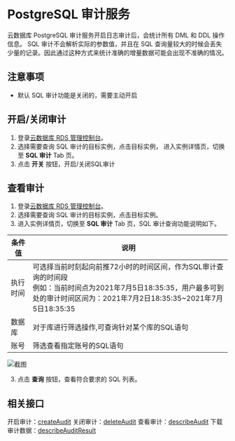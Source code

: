 # PostgreSQL 审计服务
云数据库 PostgreSQL 审计服务开启日志审计后，会统计所有 DML 和 DDL 操作信息。
SQL 审计不会解析实际的参数值，并且在 SQL 查询量较大的时候会丢失少量的记录。因此通过这种方式来统计准确的增量数据可能会出现不准确的情况。

## 注意事项
* 默认 SQL 审计功能是关闭的，需要主动开启

## 开启/关闭审计
1. 登录[云数据库 RDS 管理控制台](https://rds-console.jdcloud.com/database)。  
2. 选择需要查询 SQL 审计的目标实例，点击目标实例， 进入实例详情页，切换至 **SQL 审计** Tab 页。
3. 点击 **开关** 按钮，开启/关闭SQL审计

## 查看审计
1. 登录[云数据库 RDS 管理控制台](https://rds-console.jdcloud.com/database)。  
2. 选择需要查询 SQL 审计的目标实例，点击目标实例。
3.  进入实例详情页，切换至 **SQL 审计** Tab 页，SQL 审计查询功能说明如下。  

  |条件值|说明|
  |--|--|
  |执行时间|可选择当前时刻起向前推72小时的时间区间，作为SQL审计查询的时间段<br>例如：当前时间点为2021年7月5日18:35:35，用户最多可到处的审计时间区间为：2021年7月2日18:35:35~2021年7月5日18:35:35|
  |数据库|对于库进行筛选操作,可查询针对某个库的SQL语句|
  |账号|筛选查看指定账号的SQL语句|  

   ![截图](../../../../../image/RDS/pg-audit.png)

3. 点击 **查询** 按钮，查看符合要求的 SQL 列表。


## 相关接口
开启审计：[createAudit](https://docs.jdcloud.com/cn/rds/api/createaudit)
关闭审计：[deleteAudit](https://docs.jdcloud.com/cn/rds/api/deleteaudit)
查看审计：[describeAudit](https://docs.jdcloud.com/cn/rds/api/describeaudit)
下载审计数据：[describeAuditResult](https://docs.jdcloud.com/cn/rds/api/describeauditresult)
